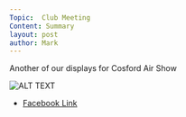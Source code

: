 ```yaml
---
Topic:  Club Meeting
Content: Summary
layout: post
author: Mark
---
```

Another of our displays for Cosford Air Show

![ALT TEXT](https://scontent.fbhx6-1.fna.fbcdn.net/v/t15.5256-10/286291454_550746959957526_3926131700769695421_n.jpg?stp=dst-jpg_p235x350&_nc_cat=104&ccb=1-7&_nc_sid=ad6a45&_nc_ohc=RZL6YE1vQasAX_9i-z-&_nc_ht=scontent.fbhx6-1.fna&edm=AKK4YLsEAAAA&oh=00_AfBeODQpelBs6tfMDDNdTckogyXFFs5z1dzR7e6ZjFeGdQ&oe=652BB1AE)

* [Facebook Link](https://www.facebook.com/1481985248595237/posts/4922951844498543/)


